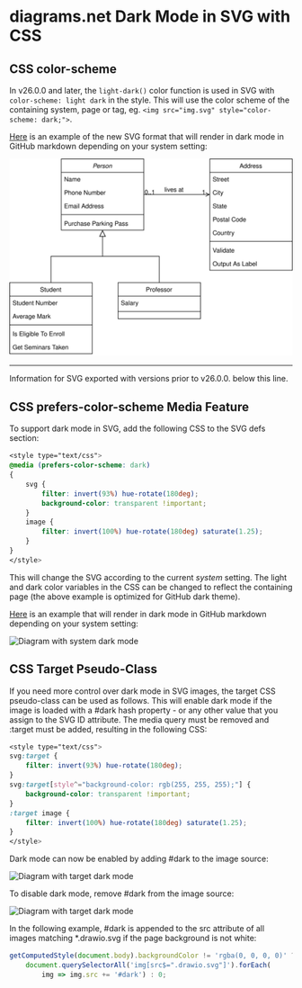 # diagrams.net Dark Mode in SVG with CSS

## CSS color-scheme

In v26.0.0 and later, the ``light-dark()`` color function is used in SVG with ``color-scheme: light dark`` in the style. This will use the color scheme of the containing system, page or tag, eg. ``<img src="img.svg" style="color-scheme: dark;">``.

<a href="https://raw.githubusercontent.com/jgraph/drawio-github/master/diagram-new-light-dark.svg" target="_blank">Here</a> is an example of the new SVG format that will render in dark mode in GitHub markdown depending on your system setting:

![Diagram with new system dark mode](diagram-new-light-dark.svg)

---

Information for SVG exported with versions prior to v26.0.0. below this line.

## CSS prefers-color-scheme Media Feature

To support dark mode in SVG, add the following CSS to the SVG defs section:

```css
<style type="text/css">
@media (prefers-color-scheme: dark)
{
    svg {
        filter: invert(93%) hue-rotate(180deg);
        background-color: transparent !important;
    }
    image {
        filter: invert(100%) hue-rotate(180deg) saturate(1.25);
    }
}
</style>
```

This will change the SVG according to the current *system* setting. The light and
dark color variables in the CSS can be changed to reflect the containing page
(the above example is optimized for GitHub dark theme).

<a href="https://raw.githubusercontent.com/jgraph/drawio-github/master/diagram-light-dark.svg" target="_blank">Here</a> is an example that will render in dark mode in GitHub markdown depending on your system setting:

![Diagram with system dark mode](diagram-light-dark.svg)

## CSS Target Pseudo-Class

If you need more control over dark mode in SVG images, the target CSS pseudo-class can be
used as follows. This will enable dark mode if the image is loaded with a #dark hash
property - or any other value that you assign to the SVG ID attribute. The media query
must be removed and :target must be added, resulting in the following CSS:

```css
<style type="text/css">
svg:target {
    filter: invert(93%) hue-rotate(180deg);
}
svg:target[style^="background-color: rgb(255, 255, 255);"] {
    background-color: transparent !important;
}
:target image {
    filter: invert(100%) hue-rotate(180deg) saturate(1.25);
}
</style>
```

Dark mode can now be enabled by adding #dark to the image source:

![Diagram with target dark mode](diagram-target-dark.svg#dark)

To disable dark mode, remove #dark from the image source:

![Diagram with target dark mode](diagram-target-dark.svg)

In the following example, #dark is appended to the src attribute of
all images matching *.drawio.svg if the page background is not white:

```js
getComputedStyle(document.body).backgroundColor != 'rgba(0, 0, 0, 0)' ?
	document.querySelectorAll('img[src$=".drawio.svg"]').forEach(
		img => img.src += '#dark') : 0;
```
